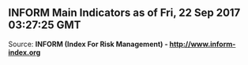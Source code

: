 ## INFORM Main Indicators as of Fri, 22 Sep 2017 03:27:25 GMT

Source: **INFORM (Index For Risk Management) - http://www.inform-index.org**